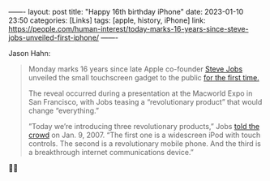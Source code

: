 ——-
layout: post
title:  "Happy 16th birthday iPhone"
date:   2023-01-10 23:50
categories: [Links]
tags: [apple, history, iPhone]
link: https://people.com/human-interest/today-marks-16-years-since-steve-jobs-unveiled-first-iphone/
——-

Jason Hahn:

>Monday marks 16 years since late Apple co-founder  [Steve Jobs](https://people.com/human-interest/apple-remembers-steve-jobs-with-short-film-on-10th-anniversary-of-his-death/)  unveiled the small touchscreen gadget to the public  [for the first time.](https://www.businessinsider.in/tech/news/steve-jobs-unveiled-the-first-iphone-16-years-ago-ampmdash-look-how-primitive-it-seems-today/amp_slidelist/96864391.cms) 
>
>The reveal occurred during a presentation at the Macworld Expo in San Francisco, with Jobs teasing a “revolutionary product” that would change “everything.”
>
>”Today we’re introducing three revolutionary products,” Jobs  [told the crowd](https://www.youtube.com/watch?v=MnrJzXM7a6o)  on Jan. 9, 2007. “The first one is a widescreen iPod with touch controls. The second is a revolutionary mobile phone. And the third is a breakthrough internet communications device.”

🍻📱
